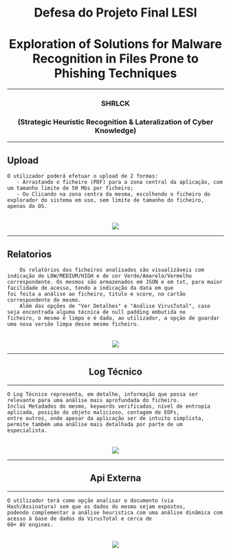 # <h1 align="center"><b> Defesa do Projeto Final LESI </b></h1>

# <h1 align="center"><b>Exploration of Solutions for Malware Recognition in Files Prone to Phishing Techniques</b></h1>

---

<h3 align="center">SHRLCK</h4>
<h3 align="center">(Strategic Heuristic Recognition & Lateralization of Cyber Knowledge) </h4>


---

<h2>Upload</h2>

    O utilizador poderá efetuar o upload de 2 formas:
       - Arrastando o ficheiro (PDF) para a zona central da aplicação, com um tamanho limite de 50 Mbs por ficheiro;
       - Ou Clicando na zona centra da mesma, escolhendo o ficheiro do explorador do sistema em uso, sem limite de tamanho do ficheiro,
    apenas do OS.

<br>

<div align="center">
  <img src = "https://github.com/user-attachments/assets/90717a1b-afb7-40ee-b791-1c98854183fb">
</div>

---

<h2>Relatorios</h2>

        Os relatórios dos ficheiros analisados são visualizáveis com indicação de LOW/MEDIUM/HIGH e de cor Verde/Amarelo/Vermelho
    correspondente. Os mesmos são armazenados em JSON e em txt, para maior facilidade de acesso, tendo a indicação da data em que 
    foi feita a análise ao ficheiro, titulo e score, no cartão correspondente do mesmo.
        Além das opções de "Ver Detalhes" e "Análise VirusTotal", caso seja encontrada alguma técnica de null padding embutida no
    ficheiro, o mesmo é limpo e é dada, ao utilizador, a opção de guardar uma nova versão limpa desse mesmo ficheiro.

<br>

<div align="center">
  <img src = "https://github.com/user-attachments/assets/c10e14e2-5a14-4c46-a792-17f7af68b666">
</div>

---

<h2 align="center">Log Técnico</h2>

---

    O Log Técnico representa, em detalhe, informação que possa ser relevante para uma análise mais aprofundada do ficheiro.
    Inclui Metadados do mesmo, keywords verificadas, nível de entropia aplicada, posição do objeto malicioso, contagem de EOFs, 
    entre outros, onde apesar da aplicação ser de intuito simplista, permite também uma análise mais detalhada por parte de um especialista.


<br>

<div align="center">
  <img src = "https://github.com/user-attachments/assets/615d3339-125b-400c-8e2d-81c3940a48ed">
</div>

---

<h2 align="center">Api Externa</h2>

---

    O utilizador terá como opção analisar o documento (via Hash/Assinatura) sem que os dados do mesmo sejam expostos, 
    podendo complementar a análise heuristica com uma análise dinâmica com acesso à base de dados da VirusTotal e cerca de
    60+ AV engines. 


<br>

<div align="center">
  <img src = "https://github.com/user-attachments/assets/fce51118-9644-4a32-abcb-dab06ff4d959">
</div>


